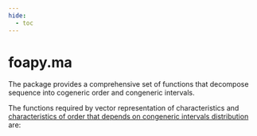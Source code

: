 ```yaml
---
hide:
  - toc
---
```

# foapy.ma

The package provides a comprehensive set of functions that decompose sequence into cogeneric order and congeneric intervals.

The functions required by vector representation of characteristics and [characteristics of order that depends on congeneric intervals distribution](../characteristics/index.md) are:
